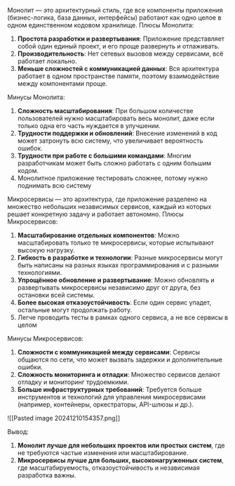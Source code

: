 Монолит — это архитектурный стиль, где все компоненты приложения (бизнес-логика, база данных, интерфейсы) работают как одно целое в одном единственном кодовом хранилище.
Плюсы Монолита:
1. **Простота разработки и развертывания**: Приложение представляет собой один единый проект, и его проще развернуть и отлаживать.
2. **Производительность**: Нет сетевых вызовов между сервисами, всё работает локально.
3. **Меньше сложностей с коммуникацией данных**: Вся архитектура работает в одном пространстве памяти, поэтому взаимодействие между компонентами проще.

Минусы Монолита:
1. **Сложность масштабирования**: При большом количестве пользователей нужно масштабировать весь монолит, даже если только одна его часть нуждается в улучшении.
2. **Трудности поддержки и обновлений**: Внесение изменений в код может затронуть всю систему, что увеличивает вероятность ошибок.
3. **Трудности при работе с большими командами**: Многим разработчикам может быть сложно работать с одним большим кодом.
4. Монолитное приложение тестировать сложнее, потому нужно поднимать всю систему

Микросервисы — это архитектура, где приложение разделено на множество небольших независимых сервисов, каждый из которых решает конкретную задачу и работает автономно.
Плюсы Микросервисов:
1. **Масштабирование отдельных компонентов**: Можно масштабировать только те микросервисы, которые испытывают высокую нагрузку.
2. **Гибкость в разработке и технологии**: Разные микросервисы могут быть написаны на разных языках программирования и с разными технологиями.
3. **Упрощённое обновление и развертывание**: Можно обновлять и развертывать микросервисы независимо друг от друга, без остановки всей системы.
4. **Более высокая отказоустойчивость**: Если один сервис упадет, остальные могут продолжать работу.
5. Легче проводить тесты в рамках одного сервиса, а не все сервисы в целом

Минусы Микросервисов:
1. **Сложности с коммуникацией между сервисами**: Сервисы общаются по сети, что может вызвать задержки и дополнительные ошибки.
2. **Сложность мониторинга и отладки**: Множество сервисов делают отладку и мониторинг трудоемкими.
3. **Больше инфраструктурных требований**: Требуется больше инструментов и технологий для управления микросервисами (например, контейнеры, оркестраторы, API-шлюзы и др.).

![[Pasted image 20241210154357.png]]

Вывод:
1. **Монолит лучше для небольших проектов или простых систем**, где не требуются частые изменения или масштабирование.
2. **Микросервисы лучше для больших, высоконагруженных систем**, где масштабируемость, отказоустойчивость и независимая разработка важны.
